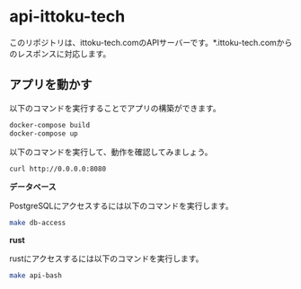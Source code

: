# api-ittoku-tech

このリポジトリは、ittoku-tech.comのAPIサーバーです。*.ittoku-tech.comからのレスポンスに対応します。

## アプリを動かす

以下のコマンドを実行することでアプリの構築ができます。

```bash
docker-compose build
docker-compose up
```

以下のコマンドを実行して、動作を確認してみましょう。

```bash
curl http://0.0.0.0:8080
```

**データベース**

PostgreSQLにアクセスするには以下のコマンドを実行します。

```bash
make db-access
```

**rust**

rustにアクセスするには以下のコマンドを実行します。

```bash
make api-bash
```
